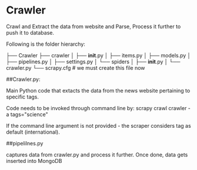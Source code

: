 # Crawler
Crawl and Extract the data from website and Parse, Process it further to push it to database.


Following is the folder hierarchy:

├── Crawler
   ├── crawler
   │   ├── __init__.py
   │   ├── items.py
   │   ├── models.py
   │   ├── pipelines.py
   │   ├── settings.py
   │   └── spiders
   │       ├── __init__.py
   │       └── crawler.py
   └── scrapy.cfg  # we must create this file now

##Crawler.py:

Main Python code that extacts the data from the news website pertaining to specific tags. 

Code needs to be invoked through command line by: scrapy crawl crawler -a tags="science"

If the command line argument is not provided - the scraper considers tag as default (international). 


##pipelilnes.py

captures data from crawler.py and process it further. Once done, data gets inserted into MongoDB

